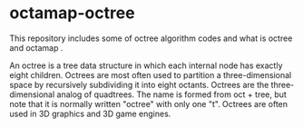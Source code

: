 # octamap-octree

This repository includes some of octree algorithm codes and what is octree and octamap .

An octree is a tree data structure in which each internal node has exactly eight children. Octrees are most often used to partition 
a three-dimensional space by recursively subdividing it into eight octants. Octrees are the three-dimensional analog of quadtrees. 
The name is formed from oct + tree, but note that it is normally written "octree" with only one "t". Octrees are often used in 
3D graphics and 3D game engines.
